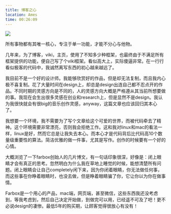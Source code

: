 ```yaml
---
title: 博客之心
location: Ames
time: 00:26:09
---
```


<p><img src="https://farm9.staticflickr.com/8275/15612986550_0d97184028_o.jpg"/></p>

所有事物都有其唯一核心，专注于单一功能，才能不分心与他物。

几年来，为了博客，viki，主页，使用了不知多少种框架，也最终由于不满足所有框架提供的功能，便自己写了个viki框架。看似高大上，实际傻逼非常。在一行行看似极客的代码中，我诚然离写东西的初心越来越远了。

我目前不是一个好的设计师。我能够欣赏好的作品，但是却无法复制，而且我内心极不喜复制。花了大量时间在design上，却总是design出连自己都不忍点开的作品。不同时期的灵感方向是不同的，人的灵感方向大概是严格遵从其当前所想要做的事。我现在会生出很多灵感在创业和research上，但是显然不是design。我认为我很快就会有很big的音乐创作灵感，anyway，这篇文章也应该回归其本心了。

我想要一个环境，我不需要为了写个文章给这个可爱的世界，而被代码牵去了精神。这个环境需要非常漂亮，否则我会拒绝工作。这和我对linux和mac的看法一样，linux是好，然而它总是让我失去本心。而本心才是代码背后比代码高10个数量级重要性的算法。简洁优雅的做一件事，尤其是写作。创作的时候要有一个好的心情。

大概浏览了一下farbox创始人的几片博文，有一句话印象很深，好像是：闭上眼睛才会有真正的思考。忽然明白为什么我在草地上睡觉的时候，能想清楚所有问题。闭上眼睛会让自己completely闲下来，因为你闭着眼睛，你无法做任何事，而这些事在你睁着眼睛时，也没去做，但是睁着眼睛骗了你，它让你以为你在做事情。

Farbox是一个用心的产品，mac端，网页端，甚至微信，这些东西我还没考虑到，等我考虑到，然后自己决定开始做，到做完可以用，已经遥不可及了吧！更不必说design的凄惨。最低5年的购买期，让顾客觉得很放心有没有！
